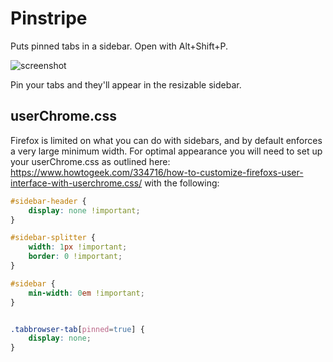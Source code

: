 # Pinstripe

Puts pinned tabs in a sidebar. Open with Alt+Shift+P. 

![screenshot](https://addons.cdn.mozilla.net/user-media/previews/thumbs/257/257143.jpg)

Pin your tabs and they'll appear in the resizable sidebar. 

## userChrome.css


Firefox is limited on what you can do with sidebars, and by default enforces a very large minimum width. For optimal appearance you will need to set up your userChrome.css as outlined here: https://www.howtogeek.com/334716/how-to-customize-firefoxs-user-interface-with-userchrome.css/ with the following:

```css
#sidebar-header {
	display: none !important;
}

#sidebar-splitter {
	width: 1px !important;
	border: 0 !important;
}

#sidebar {
	min-width: 0em !important;
}


.tabbrowser-tab[pinned=true] {
	display: none;
}
```